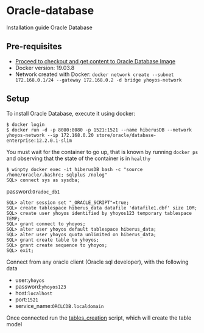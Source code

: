# Oracle-database
Installation guide Oracle Database

## Pre-requisites
* [Proceed to checkout and get content to Oracle Database Image](https://hub.docker.com/_/oracle-database-enterprise-edition)
* Docker version: 19.03.8
* Network created with Docker: ```docker network create --subnet 172.168.0.1/24 --gateway 172.168.0.2 -d bridge yhoyos-network```

## Setup
To install Oracle Database, execute it using docker: 

```
$ docker login
$ docker run -d -p 8080:8080 -p 1521:1521 --name hiberusDB --network yhoyos-network --ip 172.168.0.20 store/oracle/database-enterprise:12.2.0.1-slim
```
You must wait for the container to go up, that is known by running `docker ps` and observing that the state of the container is in `healthy`
```
$ winpty docker exec -it hiberusDB bash -c "source /home/oracle/.bashrc; sqlplus /nolog"
SQL> connect sys as sysdba;
```
password:`Oradoc_db1`
```
SQL> alter session set "_ORACLE_SCRIPT"=true;
SQL> create tablespace hiberus_data datafile 'datafile1.dbf' size 10M;
SQL> create user yhoyos identified by yhoyos123 temporary tablespace TEMP;
SQL> grant connect to yhoyos;
SQL> alter user yhoyos default tablespace hiberus_data;
SQL> alter user yhoyos quota unlimited on hiberus_data;
SQL> grant create table to yhoyos;
SQL> grant create sequence to yhoyos;
SQL> exit;
```
Connect from any oracle client (Oracle sql developer), with the following data
- user:`yhoyos`
- password:`yhoyos123`
- host:`localhost`
- port:`1521`
- service_name:`ORCLCDB.localdomain`

Once connected run the [tables_creation](tables_creation.sql) script, which will create the table model
